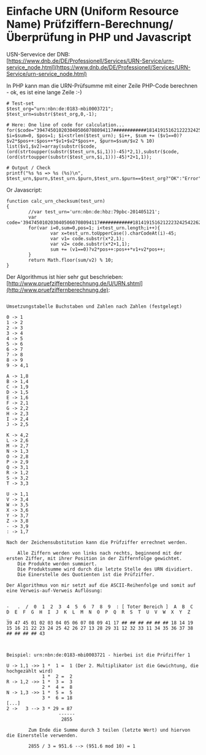 # Einfache URN (Uniform Resource Name) Prüfziffern-Berechnung/Überprüfung in PHP und Javascript

USN-Servevice der DNB: [https://www.dnb.de/DE/Professionell/Services/URN-Service/urn-service_node.html](https://www.dnb.de/DE/Professionell/Services/URN-Service/urn-service_node.html)

In PHP kann man die URN-Prüfsumme mit einer Zeile PHP-Code berechnen - ok, es ist eine lange Zeile :-)

```
# Test-set
$test_org="urn:nbn:de:0183-mbi0003721";
$test_urn=substr($test_org,0,-1);

# Here: One line of code for calculation...
for($code="3947450102030405060708094117############1814191516212223242542262713282931123233113435363738########43", $i=$sum=0, $pos=1; $i<strlen($test_urn); $i++, $sum += ($v1==0)?$v2*$pos++:$pos++*$v1+$v2*$pos++, $purn=$sum/$v2 % 10) list($v1,$v2)=array(substr($code,(ord(strtoupper(substr($test_urn,$i,1)))-45)*2,1),substr($code,(ord(strtoupper(substr($test_urn,$i,1)))-45)*2+1,1));

# Output / Check
printf("%s %s => %s (%s)\n", $test_urn,$purn,$test_urn.$purn,$test_urn.$purn==$test_org?"OK":"Error");

```

Or Javascript:
```
function calc_urn_checksum(test_urn)
{
        //var test_urn='urn:nbn:de:hbz:79pbc-201405121';
        var code='3947450102030405060708094117############1814191516212223242542262713282931123233113435363738########43';
        for(var i=0,sum=0,pos=1; i<test_urn.length;i++){
                var x=test_urn.toUpperCase().charCodeAt(i)-45;
                var v1= code.substr(x*2,1);
                var v2= code.substr(x*2+1,1);
                sum += (v1==0)?v2*pos++:pos++*v1+v2*pos++;
        }
        return Math.floor(sum/v2) % 10;
}
```


Der Algorithmus ist hier sehr gut beschrieben: [http://www.pruefziffernberechnung.de/U/URN.shtml](http://www.pruefziffernberechnung.de):

```

Umsetzungstabelle Buchstaben und Zahlen nach Zahlen (festgelegt)

0 -> 1
1 -> 2
2 -> 3
3 -> 4
4 -> 5
5 -> 6
6 -> 7
7 -> 8
8 -> 9
9 -> 4,1
	
A -> 1,8
B -> 1,4
C -> 1,9
D -> 1,5
E -> 1,6
F -> 2,1
G -> 2,2
H -> 2,3
I -> 2,4
J -> 2,5
	
K -> 4,2
L -> 2,6
M -> 2,7
N -> 1,3
O -> 2,8
P -> 2,9
Q -> 3,1
R -> 1,2
S -> 3,2
T -> 3,3
	
U -> 1,1
V -> 3,4
W -> 3,5
X -> 3,6
Y -> 3,7
Z -> 3,8
- -> 3,9
: -> 1,7

Nach der Zeichensubstitution kann die Prüfziffer errechnet werden.

    Alle Ziffern werden von links nach rechts, beginnend mit der ersten Ziffer, mit ihrer Position in der Ziffernfolge gewichtet.
    Die Produkte werden summiert.
    Die Produktsumme wird durch die letzte Stelle des URN dividiert.
    Die Einerstelle des Quotienten ist die Prüfziffer.

Der Algorithmus von mir setzt auf die ASCII-Reihenfolge und somit auf eine Verweis-auf-Verweis Auflösung:


-   .  /  0  1  2  3  4  5  6  7  8  9  : [ Toter Bereich ]  A  B  C  D  E  F  G  H  I  J  K  L  M  N  O  P  Q  R  S  T  U  V  W  X  Y  Z              _
39 47 45 01 02 03 04 05 06 07 08 09 41 17 ## ## ## ## ## ## 18 14 19 15 16 21 22 23 24 25 42 26 27 13 28 29 31 12 32 33 11 34 35 36 37 38 ## ## ## ## 43


	
Beispiel: urn:nbn:de:0183-mbi0003721 - hierbei ist die Prüfziffer 1
        
U -> 1,1 ->> 1 *  1 =  1 (Der 2. Multiplikator ist die Gewichtung, die hochgezählt wird)
             1 *  2 =  2
R -> 1,2 ->> 1 *  3 =  3
             2 *  4 =  8
N -> 1,3 ->> 1 *  5 =  5
             3 *  6 = 18	
[...]
2 ->   3 --> 3 * 29 = 87
                   ------
                    2855

		Zum Ende die Summe durch 3 teilen (letzte Wert) und hiervon die Einerstelle verwenden. 	
		
		2855 / 3 = 951.6 --> (951.6 mod 10) = 1
		
		
```
